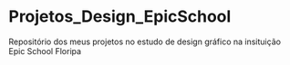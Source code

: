 # Projetos_Design_EpicSchool
Repositório dos meus projetos no estudo de design gráfico na insituição Epic School Floripa
